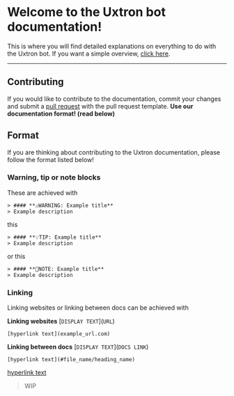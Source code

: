 # Welcome to the Uxtron bot documentation!
This is where you will find detailed explanations on everything to do with the Uxtron bot. If you want a simple overview, [click here](https://github.com/Uxtron-team/Uxtron-bot-docs/wiki).

***

## Contributing
If you would like to contribute to the documentation, commit your changes and submit a [pull request](https://github.com/Uxtron-team/Uxtron-bot-docs/pulls) with the pull request template. **Use our documentation format! (read below)**

## Format
If you are thinking about contributing to the Uxtron documentation, please follow the format listed below!

### Warning, tip or note blocks
These are achieved with

```
> #### **⚠️WARNING: Example title**  
> Example description
```
this
```
> #### **💡TIP: Example title**  
> Example description
```
or this
```
> #### **📝NOTE: Example title**  
> Example description
```

### Linking
Linking websites or linking between docs can be achieved with

**Linking websites**
\[`DISPLAY TEXT`](`URL`)
```
[hyperlink text](example_url.com)
```

**Linking between docs**
\[`DISPLAY TEXT`](`DOCS LINK`)
```
[hyperlink text](#file_name/heading_name)
```
[hyperlink text](#docs_README/Format)

> WIP
